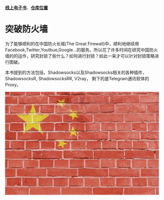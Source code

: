 [**线上电子书**](https://awesome-doge.github.io/breaking-gfw-book/)、[**仓库位置**](https://github.com/awesome-doge/breaking-gfw-book) 

# 突破防火墙
为了能够顺利的在中国防火长城(The Great Firewall)中，顺利地继续用Facebook,Twitter,Youtbue,Google...的服务。所以花了许多时间在研究中国防火墙的的运作，研究封锁了些什么？如何进行封锁？如此一来才可以针对封锁策略进行图破。

本书提到的方法包括，Shadowsocks以及Shadowsocks相关的各种插件，ShadowsocksR, ShadowsocksRR, V2ray， 剩下的是Telegram通讯软体的Proxy。

![](/image/PCGNueO.jpg)